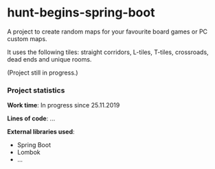 # hunt-begins-spring-boot
A project to create random maps for your favourite board games or PC custom maps.

It uses the following tiles: straight corridors, L-tiles, T-tiles, crossroads, dead ends and unique rooms.

(Project still in progress.)

### Project statistics

**Work time**: In progress since 25.11.2019

**Lines of code**: ...

**External libraries used**:
- Spring Boot
- Lombok
- ...
